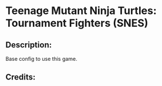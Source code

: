 # Teenage Mutant Ninja Turtles: Tournament Fighters (SNES)

## Description: 

Base config to use this game.

## Credits: 



